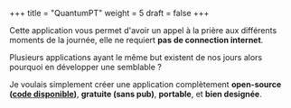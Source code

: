 +++
title = "QuantumPT"
weight = 5
draft = false
+++

Cette application vous permet d'avoir un appel à la prière aux différents moments de la journée, elle ne requiert **pas
de connection internet**.

Plusieurs applications ayant le même but existent de nos jours alors pourquoi en développer une semblable ?

Je voulais simplement créer une application complètement **open-source ([code disponible](https://github.com/QuantumPrayerTimes/quantumpt))**, **gratuite (sans pub)**, **portable**, et **bien designée**.
